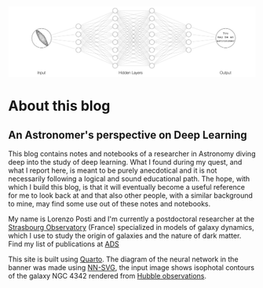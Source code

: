 ![](posts/banner.png "A simple NN analysing galaxy images")

# About this blog

## An Astronomer's perspective on Deep Learning

This blog contains notes and notebooks of a researcher in Astronomy diving deep into the study
of deep learning. What I found during my quest, and what I report here, is meant to be purely
anecdotical and it is not necessarily following a logical and sound educational path. The
hope, with which I build this blog, is that it will eventually become a useful reference for
me to look back at and that also other people, with a similar background to mine, may find some
use out of these notes and notebooks.

My name is Lorenzo Posti and I'm currently a postdoctoral researcher at the
[Strasbourg Observatory](https://astro.unistra.fr/) (France) specialized in models of galaxy
dynamics, which I use to study the origin of galaxies and the nature of dark matter.
Find my list of publications at
[ADS](https://ui.adsabs.harvard.edu/search/q=docs(library%2FfCiUp3W_T7qXYNboezCKAg)&sort=date%20desc%2C%20bibcode%20desc&p_=0
)

This site is built using [Quarto](https://quarto.org/).
The diagram of the neural network in the banner was made using [NN-SVG](http://alexlenail.me/NN-SVG/index.html),
the input image shows isophotal contours of the galaxy NGC 4342 rendered from
[Hubble observations](https://archive.stsci.edu/missions-and-data/hst).
